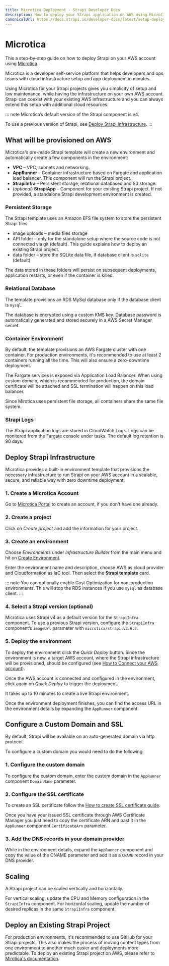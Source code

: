 ```yaml
---
title: Microtica Deployment - Strapi Developer Docs
description: How to deploy your Strapi application on AWS using Microtica.
canonicalUrl: https://docs.strapi.io/developer-docs/latest/setup-deployment-guides/deployment/hosting-guides/microtica.html
---
```


# Microtica

This a step-by-step guide on how to deploy Strapi on your AWS account using [Microtica](https://microtica.com).

Microtica is a developer self-service platform that helps developers and ops teams with cloud infrastructure setup and app deployment in minutes.

Using Microtica for your Strapi projects gives you simplicity of setup and low maintenance, while having the infrastructure on your own AWS account. Strapi can coexist with your existing AWS infrastructure and you can always extend this setup with additional cloud resources.

::: note
Microtica’s default version of the Strapi component is v4.

To use a previous version of Strapi, see [Deploy Strapi Infrastructure](#deploy-strapi-infrastructure).
:::

## What will be provisioned on AWS
Microtica's pre-made Strapi template will create a new environment and automatically create a few components in the environment:

* **VPC** – VPC, subnets and networking.
* **AppRunner** – Container infrastructure based on Fargate and application load balancer. This component will run the Strapi project.
* **StrapiInfra** – Persistent storage, relational databased and S3 storage.
* (_optional_) **StrapiApp** – Component for your existing Strapi project. If not provided, a standalone Strapi development environment is created.

### Persistent Storage
The Strapi template uses an Amazon EFS file system to store the persistent Strapi files:

* image uploads – media files storage
* API folder – only for the standalone setup where the source code is not connected via git (default). This guide explains how to deploy an existing Strapi project.
* data folder – store the SQLite data file, if database client is `sqlite` (default)

The data stored in these folders will persist on subsequent deployments, application restarts, or even if the container is killed.


### Relational Database
The template provisions an RDS MySql database only if the database client is `mysql`.

The database is encrypted using a custom KMS key. Database password is automatically generated and stored securely in a AWS Secret Manager secret.

### Container Environment
By default, the template provisions an AWS Fargate cluster with one container. For production environments, it's recommended to use at least 2 containers running all the time. This will also ensure a zero-downtime deployment.

The Fargate services is exposed via Application Load Balancer. When using custom domain, which is recommended for production, the domain certificate will be attached and SSL termination will happen on this load balancer.

Since Mirotica uses persistent file storage, all containers share the same file system.

### Strapi Logs
The Strapi application logs are stored in CloudWatch Logs. Logs can be monitored from the Fargate console under tasks. The default log retention is 90 days.

## Deploy Strapi Infrastructure
Microtica provides a built-in environment template that provisions the necessary infrastructure to run Strapi on your AWS account in a scalable, secure, and reliable way with zero downtime deployment.

### 1. Create a Microtica Account
Go to [Microtica Portal](https://portal.microtica.com/register) to create an account, if you don't have one already. 

### 2. Create a project
Click on _Create project_ and add the information for your project.

### 3. Create an environment 
Choose _Environments_ under _Infrastructure Builder_ from the main menu and hit on [Create Environment](https://portal.microtica.com/environments/create?template=strapi).

Enter the environment name and description, choose AWS as cloud provider and Cloudformation as IaC tool. Then select the **Strapi template** card.

::: note
You can optionally enable Cost Optimization for non-production environments. This will stop the RDS instances if you use `mysql` as database client.
:::

### 4. Select a Strapi version (optional)
Microtica uses Strapi v4 as a default version for the `StrapiInfra` component. To use a previous Strapi version, configure the `StrapiInfra` component’s `imageUrl` parameter with `microtica/strapi:v3.6.2`.

### 5. Deploy the environment
To deploy the environment click the _Quick Deploy_ button. Since the environment is new, a target AWS account, where the Strapi infrastructure will be provisioned, should be configured (see [How to Connect your AWS account](https://microtica.com/docs/connect-aws-account/)).

Once the AWS account is connected and configured in the environment, click again on _Quick Deploy_ to trigger the deployment.

It takes up to 10 minutes to create a live Strapi environment.

Once the environment deployment finishes, you can find the access URL in the environment details by expanding the `AppRunner` component.


## Configure a Custom Domain and SSL
By default, Strapi will be available on an auto-generated domain via http protocol.

To configure a custom domain you would need to do the following:

### 1. Configure the custom domain
To configure the custom domain, enter the custom domain in the `AppRunner` component `DomainName` parameter.

### 2. Configure the SSL certificate
To create an SSL certificate follow the [How to create SSL certificate guide](https://docs.aws.amazon.com/acm/latest/userguide/gs-acm-request-public.html).

Once you have your issued SSL certificate through AWS Certificate Manager you just need to copy the certificate ARN and past it in the `AppRunner` component `CertificateArn` parameter.

### 3. Add the DNS records in your domain provider
While in the environment details, expand the `AppRunner` component and copy the value of the CNAME parameter and add it as a `CNAME` record in your DNS provider.

## Scaling
A Strapi project can be scaled vertically and horizontally.

For vertical scaling, update the CPU and Memory configuration in the `StrapiInfra` component. For horizontal scaling, update the number of desired replicas in the same `StrapiInfra` component.

## Deploy an Existing Strapi Project
For production environments, it's recommended to use GitHub for your Strapi projects. This also makes the process of moving content types from one environment to another much easier and deployments more predictable.
To deploy an existing Strapi project on AWS, please refer to [Mirotica's documentation](https://microtica.com/docs/deploy-strapi-on-aws/#deploy-an-existing-strapi-project). 
